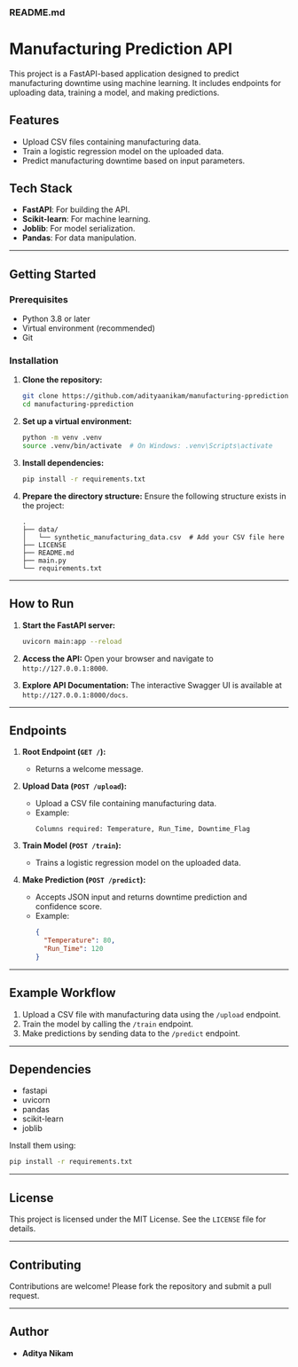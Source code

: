 

### **README.md**


# Manufacturing Prediction API

This project is a FastAPI-based application designed to predict manufacturing downtime using machine learning. It includes endpoints for uploading data, training a model, and making predictions.

## Features

- Upload CSV files containing manufacturing data.
- Train a logistic regression model on the uploaded data.
- Predict manufacturing downtime based on input parameters.

## Tech Stack

- **FastAPI**: For building the API.
- **Scikit-learn**: For machine learning.
- **Joblib**: For model serialization.
- **Pandas**: For data manipulation.

---

## Getting Started

### Prerequisites

- Python 3.8 or later
- Virtual environment (recommended)
- Git

### Installation

1. **Clone the repository:**
   ```bash
   git clone https://github.com/adityaanikam/manufacturing-pprediction.git
   cd manufacturing-pprediction
   ```

2. **Set up a virtual environment:**
   ```bash
   python -m venv .venv
   source .venv/bin/activate  # On Windows: .venv\Scripts\activate
   ```

3. **Install dependencies:**
   ```bash
   pip install -r requirements.txt
   ```

4. **Prepare the directory structure:**
   Ensure the following structure exists in the project:
   ```
   .
   ├── data/
   │   └── synthetic_manufacturing_data.csv  # Add your CSV file here
   ├── LICENSE
   ├── README.md
   ├── main.py
   └── requirements.txt
   ```

---

## How to Run

1. **Start the FastAPI server:**
   ```bash
   uvicorn main:app --reload
   ```

2. **Access the API:**
   Open your browser and navigate to `http://127.0.0.1:8000`.

3. **Explore API Documentation:**
   The interactive Swagger UI is available at `http://127.0.0.1:8000/docs`.

---

## Endpoints

1. **Root Endpoint (`GET /`):**
   - Returns a welcome message.

2. **Upload Data (`POST /upload`):**
   - Upload a CSV file containing manufacturing data.
   - Example:
     ```
     Columns required: Temperature, Run_Time, Downtime_Flag
     ```

3. **Train Model (`POST /train`):**
   - Trains a logistic regression model on the uploaded data.

4. **Make Prediction (`POST /predict`):**
   - Accepts JSON input and returns downtime prediction and confidence score.
   - Example:
     ```json
     {
       "Temperature": 80,
       "Run_Time": 120
     }
     ```

---

## Example Workflow

1. Upload a CSV file with manufacturing data using the `/upload` endpoint.
2. Train the model by calling the `/train` endpoint.
3. Make predictions by sending data to the `/predict` endpoint.

---

## Dependencies

- fastapi
- uvicorn
- pandas
- scikit-learn
- joblib

Install them using:
```bash
pip install -r requirements.txt
```

---

## License

This project is licensed under the MIT License. See the `LICENSE` file for details.

---

## Contributing

Contributions are welcome! Please fork the repository and submit a pull request.

---

## Author

- **Aditya Nikam**
